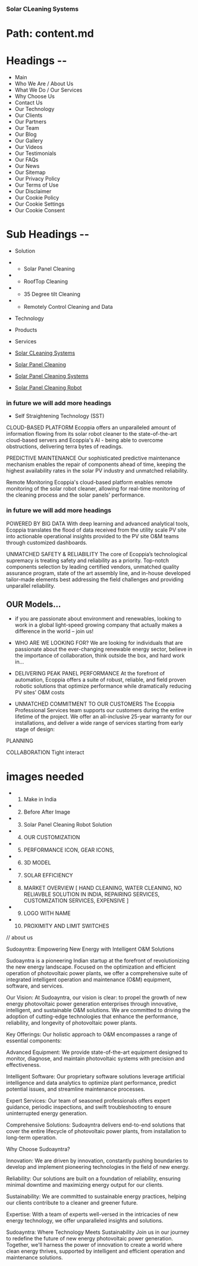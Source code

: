 ### Solar CLeaning Systems

# Path: content.md

# Headings --

- Main
- Who We Are / About Us
- What We Do / Our Services
- Why Choose Us
- Contact Us
- Our Technology
- Our Clients
- Our Partners
- Our Team
- Our Blog
- Our Gallery
- Our Videos
- Our Testimonials
- Our FAQs
- Our News
- Our Sitemap
- Our Privacy Policy
- Our Terms of Use
- Our Disclaimer
- Our Cookie Policy
- Our Cookie Settings
- Our Cookie Consent

# Sub Headings --

- Solution
- - Solar Panel Cleaning
- - RoofTop Cleaning
- - 35 Degree tilt Cleaning
- - Remotely Control Cleaning and Data

- Technology
- Products
- Services

- [Solar CLeaning Systems](#solar-cleaning-systems)
- [Solar Panel Cleaning](#solar-panel-cleaning)
- [Solar Panel Cleaning Systems](#solar-panel-cleaning-systems)
- [Solar Panel Cleaning Robot](#solar-panel-cleaning-robot)

### in future we will add more headings

- Self Straightening Technology (SST)

CLOUD-BASED PLATFORM
Ecoppia offers an unparalleled amount of information flowing from its solar robot cleaner to the state-of-the-art cloud-based servers and Ecoppia's AI - being able to overcome obstructions, delivering terra bytes of readings.

PREDICTIVE MAINTENANCE
Our sophisticated predictive maintenance mechanism enables the repair of components ahead of time, keeping the highest availability rates in the solar PV industry and unmatched reliability.

Remote Monitoring
Ecoppia's cloud-based platform enables remote monitoring of the solar robot cleaner, allowing for real-time monitoring of the cleaning process and the solar panels' performance.

### in future we will add more headings

POWERED BY BIG DATA
With deep learning and advanced analytical tools, Ecoppia translates the flood of data received from the utility scale PV site into actionable operational insights provided to the PV site O&M teams through customized dashboards.

UNMATCHED SAFETY & RELIABILITY
The core of Ecoppia’s technological supremacy is treating safety and reliability as a priority. Top-notch components selection by leading certified vendors, unmatched quality assurance program, state of the art assembly line, and in-house developed tailor-made elements best addressing the field challenges and providing unparallel reliability.

## OUR Models...

- if you are passionate about environment and renewables, looking to work in a global light-speed growing company that actually makes a difference in the world – join us!

- WHO ARE WE LOOKING FOR?
  We are looking for individuals that are passionate about the ever-changing renewable energy sector, believe in the importance of collaboration, think outside the box, and hard work in...

- DELIVERING PEAK PANEL PERFORMANCE
  At the forefront of automation, Ecoppia offers a suite of robust, reliable, and field proven robotic solutions that optimize performance while dramatically reducing PV sites’ O&M costs

- UNMATCHED COMMITMENT TO OUR CUSTOMERS
  The Ecoppia Professional Services team supports our customers during the entire lifetime of the project. We offer an all-inclusive 25-year warranty for our installations, and deliver a wide range of services starting from early stage of design:

PLANNING

COLLABORATION
Tight interact

# images needed

- 1. Make in India
- 2. Before After Image
- 3. Solar Panel Cleaning Robot Solution
- 4. OUR CUSTOMIZATION
- 5. PERFORMANCE ICON, GEAR ICONS,
- 6. 3D MODEL
- 7. SOLAR EFFICIENCY
- 8. MARKET OVERVIEW [ HAND CLEANING, WATER CLEANING, NO RELIAVBLE SOLUTION IN INDIA, REPAIRING SERVICES, CUSTOMIZATION SERVICES, EXPENSIVE ]
- 9. LOGO WITH NAME
- 10. PROXIMITY AND LIMIT SWITCHES

// about us

Sudoayntra: Empowering New Energy with Intelligent O&M Solutions

Sudoayntra is a pioneering Indian startup at the forefront of revolutionizing the new energy landscape. Focused on the optimization and efficient operation of photovoltaic power plants, we offer a comprehensive suite of integrated intelligent operation and maintenance (O&M) equipment, software, and services.

Our Vision:
At Sudoayntra, our vision is clear: to propel the growth of new energy photovoltaic power generation enterprises through innovative, intelligent, and sustainable O&M solutions. We are committed to driving the adoption of cutting-edge technologies that enhance the performance, reliability, and longevity of photovoltaic power plants.

Key Offerings:
Our holistic approach to O&M encompasses a range of essential components:

Advanced Equipment: We provide state-of-the-art equipment designed to monitor, diagnose, and maintain photovoltaic systems with precision and effectiveness.

Intelligent Software: Our proprietary software solutions leverage artificial intelligence and data analytics to optimize plant performance, predict potential issues, and streamline maintenance processes.

Expert Services: Our team of seasoned professionals offers expert guidance, periodic inspections, and swift troubleshooting to ensure uninterrupted energy generation.

Comprehensive Solutions: Sudoayntra delivers end-to-end solutions that cover the entire lifecycle of photovoltaic power plants, from installation to long-term operation.

Why Choose Sudoayntra?

Innovation: We are driven by innovation, constantly pushing boundaries to develop and implement pioneering technologies in the field of new energy.

Reliability: Our solutions are built on a foundation of reliability, ensuring minimal downtime and maximizing energy output for our clients.

Sustainability: We are committed to sustainable energy practices, helping our clients contribute to a cleaner and greener future.

Expertise: With a team of experts well-versed in the intricacies of new energy technology, we offer unparalleled insights and solutions.

Sudoayntra: Where Technology Meets Sustainability
Join us in our journey to redefine the future of new energy photovoltaic power generation. Together, we'll harness the power of innovation to create a world where clean energy thrives, supported by intelligent and efficient operation and maintenance solutions.
